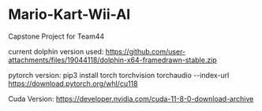 # Mario-Kart-Wii-AI
Capstone Project for Team44

current dolphin version used:
https://github.com/user-attachments/files/19044118/dolphin-x64-framedrawn-stable.zip

pytorch version:
pip3 install torch torchvision torchaudio --index-url https://download.pytorch.org/whl/cu118

Cuda Version:
https://developer.nvidia.com/cuda-11-8-0-download-archive
